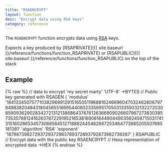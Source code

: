 ```yaml
---
title: "RSAENCRYPT"
layout: function
desc: "Encrypt data using RSA keys"
category: reference
---
```


The `RSAENCRYPT` function encrypts data using  [RSA](https://en.wikipedia.org/wiki/RSA_(cryptosystem)) keys.


Expects a key produced by [RSAPRIVATE]({{ site.baseurl }}/reference/functions/function_RSAPRIVATE) or [RSAPUBLIC]({{ site.baseurl }}/reference/functions/function_RSAPUBLIC) on the top of the stack

## Example ##

{% raw %}
<warp10-warpscript-widget backend="{{backend}}"  exec-endpoint="{{execEndpoint}}">
// data to encrypt
'my secret marty' 'UTF-8' ->BYTES
// Public key generated with RSAGEN
{ 
  'modulus' '164133450757710382968912915165051196881624669604703246280679784983820484318045655166954408023359951705031335503213227203085909362902834272131213868643767612636690902660796727383038573535788124162637672291952165381690816449044903562458715031741315160286534573066564512718882445462667253464773985205507695181381' 
  'algorithm' 'RSA' 
  'exponent' '18798739827293729372983789372893792873982739287' 
}
RSAPUBLIC
// Encrypt data with the public key 
RSAENCRYPT
// Hexa representation of encrypted data
->HEX
</warp10-warpscript-widget>
{% endraw %}  